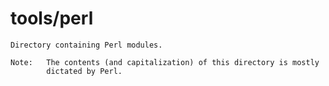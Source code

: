 # tools/perl

    Directory containing Perl modules.  

    Note:   The contents (and capitalization) of this directory is mostly
            dictated by Perl.

